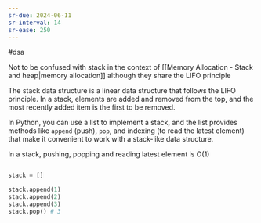 ```yaml
---
sr-due: 2024-06-11
sr-interval: 14
sr-ease: 250
---
```


#dsa

Not to be confused with stack in the context of [[Memory Allocation - Stack and heap|memory allocation]] although they share the LIFO principle

The stack data structure is a linear data structure that follows the LIFO principle. In a stack, elements are added and removed from the top, and the most recently added item is the first to be removed.

In Python, you can use a list to implement a stack, and the list provides methods like `append` (push), `pop`, and indexing (to read the latest element) that make it convenient to work with a stack-like data structure.

In a stack, pushing, popping and reading latest element is O(1)

```python

stack = []

stack.append(1)
stack.append(2)
stack.append(3)
stack.pop() # 3
```


